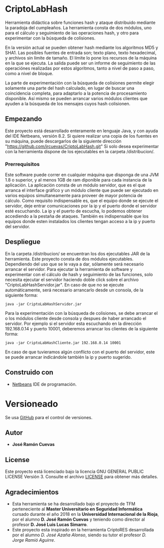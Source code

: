 # CriptoLabHash

Herramienta didáctica sobre funciones hash y ataque distribuido mediante la 
paradoja del cumpleaños. La herramienta consta de dos módulos, uno para el 
cálculo y seguimiento de las operaciones hash, y otro para experimentar con la 
búsqueda de colisiones.

En la versión actual se pueden obtener hash mediante los algoritmos MD5 y SHA1. 
Las posibles fuentes de entrada son; texto plano, texto hexadecimal, y archivos 
sin límite de tamaño. El límite lo pone los recursos de la máquina en la que se 
ejecuta. La salida puede ser un informe de seguimiento de las operaciónes 
realizadas por estos algoritmos, tanto a nivel de paso a paso, como a nivel de 
bloque.

La parte de experimentación con la búsqueda de colisiones permite elegir 
solamente una parte del hash calculado, en lugar de buscar una coincidencia 
completa, para adaptarlo a la potencia de procesamiento disponible. Así mismo se
 pueden arrancar varios módulos clientes que ayuden a la búsqueda de los mensajes
 cuyos hash colisionen. 

## Empezando

Este proyecto está desarrollado enteramente en lenguaje Java, y con ayuda del 
IDE Netbeans, versión 8.2. Si quiere realizar una copia de los fuentes en su máquina, 
puede descargarlos de la siguiente dirección "https://github.com/jrcuevas/CriptoLabHash.git" 
Si solo desea experimentar con la herramienta dispone de los ejecutables en la 
carpeta /distribucion/.

### Prerrequisitos

Este software puede correr en cualquier máquina que disponga de una JVM 1.8 o 
superior, y al menos 1GB de ram diponible para cada instancia de la aplicación.
La aplicación consta de un módulo servidor, que es el que arranca el interface 
gráfico y un módulo cliente que puede ser ejecutado en varios equipos 
simultaneamente para proveer de mayor potencia de cálculo. Como requisito 
indispensable es, que el equipo donde se ejecute el servidor, deje entrar 
comunicaciones por la ip y el puerto donde el servidor esté escuchando. La ip y 
el puerto de escucha, lo podemos obtener accediendo a la pestaña de ataques. 
También es indispensable que los equipos donde esten instalados los clientes 
tengan acceso a la ip y puerto del servidor.

## Despliegue

En la carpeta /distribucion/ se encuentran los dos ejecutables JAR de la herramienta.
Este proyecto consta de dos módulos ejecutables. Dependiendo del uso que se le 
vaya a dar, sólamente será necesario arrancar el servidor.
Para ejecutar la herramienta de software y experimentar con el cálculo de hash y
 seguimiento de las funciones, solo necesita ejecutar el servidor haciendo doble
click sobre el archivo "CriptoLabHashServidor.jar". En caso de que no se ejecute
 automáticamente, será necesario arrancarlo desde un consola, de la siguiente 
forma:

```
java -jar CriptoLabHashServidor.jar
```

Para la experimentación con la búsqueda de colisiones, se debe arrancar el o los 
módulos cliente desde consola y despues de haber arrancado el servidor. Por 
ejemplo si el servidor esta escuchando en la dirección 192.168.0.14 y puerto 
10001, deberemos arrancar los clientes de la siguiente forma:

```
java -jar CriptoLabHashCliente.jar 192.168.0.14 10001
```

En caso de que tuvieramos algún conflicto con el puerto del servidor, este se 
puede arrancar indicándole también la ip y puerto sugerido.

## Construido con

* [Netbeans](https://netbeans.org) IDE de programación.

# Versioneado

Se usa [GitHub](https://github.com) para el control de versiones.

## Autor

* **José Ramón Cuevas**

## License

Este proyecto está licenciado bajo la licencia GNU GENERAL PUBLIC LICENSE 
Versión 3. Consulte el archivo [LICENSE](LICENSE) para obtener más detalles.

## Agradecimientos

* Esta herramienta se ha desarrollado bajo el proyecto de TFM perteneciente al 
**Master Universitario en Seguridad Informática** cursado durante el año 2018 
en la **Universidad Internacional de la Rioja**, por el alumno **D. José Ramón 
Cuevas** y teniendo como director al profesor **D. José Luis Lucas Simarro**.
* Este proyecto esta inspirado en la herramienta CriptoRES desarrollada por el 
alumno *D. José Azaña Alonso*, siendo su tutor el profesor *D. Jorge Ramió Aguirre*.
